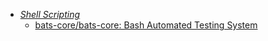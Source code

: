 - *[Shell Scripting](Programming/Shell%20Scripting.md)*
	- [bats-core/bats-core: Bash Automated Testing System](https://github.com/bats-core/bats-core)